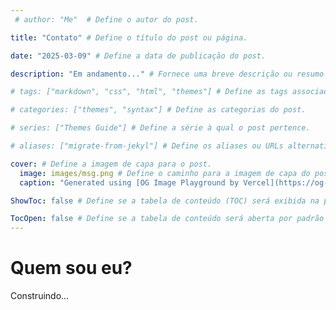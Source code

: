 ```yaml
---
 # author: "Me"  # Define o autor do post.

title: "Contato" # Define o título do post ou página.

date: "2025-03-09" # Define a data de publicação do post.

description: "Em andamento..." # Fornece uma breve descrição ou resumo do post.

# tags: ["markdown", "css", "html", "themes"] # Define as tags associadas ao post.

# categories: ["themes", "syntax"] # Define as categorias do post.

# series: ["Themes Guide"] # Define a série à qual o post pertence.

# aliases: ["migrate-from-jekyl"] # Define os aliases ou URLs alternativos para o post.

cover: # Define a imagem de capa para o post.
  image: images/msg.png # Define o caminho para a imagem de capa do post.
  caption: "Generated using [OG Image Playground by Vercel](https://og-playground.vercel.app/)" # Define a legenda para a imagem de capa, que pode incluir um link ou descrição da imagem.

ShowToc: false # Define se a tabela de conteúdo (TOC) será exibida na página, lembrando que ele considera apenas os H2 e H3.

TocOpen: false # Define se a tabela de conteúdo será aberta por padrão quando a página for carregada.
---
```





# Quem sou eu?
Construindo...
